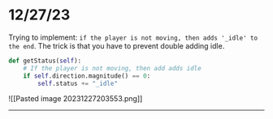 # 12/27/23
Trying to implement: `if the player is not moving, then adds '_idle' to the end`. The trick is that you have to prevent double adding idle.
```python
def getStatus(self):  
    # If the player is not moving, then add adds idle  
    if self.direction.magnitude() == 0:  
        self.status += "_idle"
```
![[Pasted image 20231227203553.png]]
___


